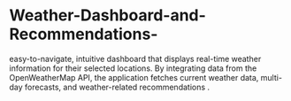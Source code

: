 # Weather-Dashboard-and-Recommendations-
easy-to-navigate, intuitive dashboard that displays real-time weather information for their selected locations. By integrating data from the OpenWeatherMap API, the application fetches current weather data, multi-day forecasts, and weather-related recommendations .
